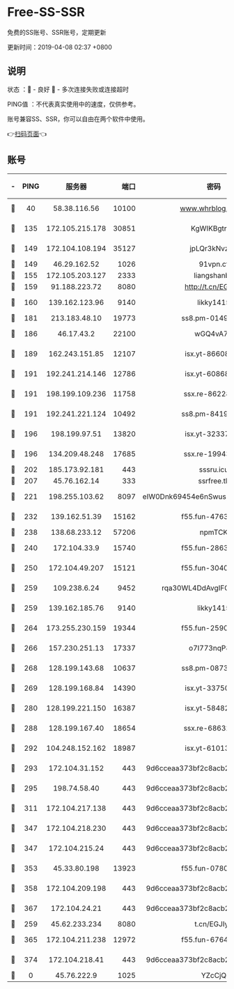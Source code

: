 # Free-SS-SSR

免费的SS账号、SSR账号，定期更新

更新时间：2019-04-08 02:37 +0800

## 说明

状态     ：🙂 - 良好 🙁 - 多次连接失败或连接超时

PING值   ：不代表真实使用中的速度，仅供参考。

账号兼容SS、SSR，你可以自由在两个软件中使用。

👉[扫码页面](https://liesauer.github.io/Free-SS-SSR/)👈

## 账号

|-|PING|服务器|端口|密码|加密方式|区域|
|:----:|:----:|:-----:|-----:|:----:|:----:|:----:|
|🙂|40|58.38.116.56|10100|www.whrblog.online|aes-256-cfb|CN|
|🙂|135|172.105.215.178|30851|KgWIKBgtrjzT|aes-256-cfb|JP|
|🙂|149|172.104.108.194|35127|jpLQr3kNvzJG|aes-256-cfb|JP|
|🙂|149|46.29.162.52|1026|91vpn.cf|rc4-md5|RU|
|🙂|155|172.105.203.127|2333|liangshanbo|chacha20|JP|
|🙂|159|91.188.223.72|8080|http://t.cn/EGJIyrl|rc4-md5|RU|
|🙂|160|139.162.123.96|9140|likky1415|aes-256-cfb|JP|
|🙂|181|213.183.48.10|19773|ss8.pm-01498489|rc4-md5|RU|
|🙂|186|46.17.43.2|22100|wGQ4vA7D|aes-256-gcm|RU|
|🙂|189|162.243.151.85|12107|isx.yt-86608060|aes-256-cfb|US|
|🙂|191|192.241.214.146|12786|isx.yt-60868066|aes-256-cfb|US|
|🙂|191|198.199.109.236|11758|ssx.re-86228832|aes-256-cfb|US|
|🙂|191|192.241.221.124|10492|ss8.pm-84199449|aes-256-cfb|US|
|🙂|196|198.199.97.51|13820|isx.yt-32337779|aes-256-cfb|US|
|🙂|196|134.209.48.248|17685|ssx.re-19943487|aes-256-cfb|US|
|🙂|202|185.173.92.181|443|sssru.icu|rc4-md5|RU|
|🙂|207|45.76.162.14|333|ssrfree.tk|rc4|SG|
|🙂|221|198.255.103.62|8097|eIW0Dnk69454e6nSwuspv9DmS201tQ0D|aes-256-cfb|US|
|🙂|232|139.162.51.39|15162|f55.fun-47639032|aes-256-cfb|SG|
|🙂|238|138.68.233.12|57206|npmTCK|rc4-md5|US|
|🙂|240|172.104.33.9|15740|f55.fun-28636194|aes-256-cfb|SG|
|🙂|250|172.104.49.207|15121|f55.fun-30401245|aes-256-cfb|SG|
|🙂|259|109.238.6.24|9452|rqa30WL4DdAvgIFG6Fs3znzTa|aes-256-cfb|FR|
|🙂|259|139.162.185.76|9140|likky1415|aes-256-cfb|DE|
|🙂|264|173.255.230.159|19344|f55.fun-25906913|aes-256-cfb|US|
|🙂|266|157.230.251.13|17337|o7I773nqP8ug|aes-256-cfb|SG|
|🙂|268|128.199.143.68|10637|ss8.pm-08735553|aes-256-cfb|SG|
|🙂|269|128.199.168.84|14390|isx.yt-33750063|aes-256-cfb|SG|
|🙂|280|128.199.221.150|16387|isx.yt-58482391|aes-256-cfb|SG|
|🙂|288|128.199.167.40|18654|ssx.re-68632684|aes-256-cfb|SG|
|🙂|292|104.248.152.162|18987|isx.yt-61013935|aes-256-cfb|SG|
|🙂|293|172.104.31.152|443|9d6cceaa373bf2c8acb22e60b6a58be6|aes-256-cfb|US|
|🙂|295|198.74.58.40|443|9d6cceaa373bf2c8acb22e60b6a58be6|aes-256-cfb|US|
|🙂|311|172.104.217.138|443|9d6cceaa373bf2c8acb22e60b6a58be6|aes-256-cfb|US|
|🙂|347|172.104.218.230|443|9d6cceaa373bf2c8acb22e60b6a58be6|aes-256-cfb|US|
|🙂|347|172.104.215.24|443|9d6cceaa373bf2c8acb22e60b6a58be6|aes-256-cfb|US|
|🙂|353|45.33.80.198|13923|f55.fun-07807805|aes-256-cfb|US|
|🙂|358|172.104.209.198|443|9d6cceaa373bf2c8acb22e60b6a58be6|aes-256-cfb|US|
|🙂|367|172.104.24.21|443|9d6cceaa373bf2c8acb22e60b6a58be6|aes-256-cfb|US|
|🙂|259|45.62.233.234|8080|t.cn/EGJIyrl|rc4-md5|CA|
|🙂|365|172.104.211.238|12972|f55.fun-67642887|aes-256-cfb|US|
|🙂|374|172.104.218.41|443|9d6cceaa373bf2c8acb22e60b6a58be6|aes-256-cfb|US|
|🙁|0|45.76.222.9|1025|YZcCjQ|rc4-md5|JP|

